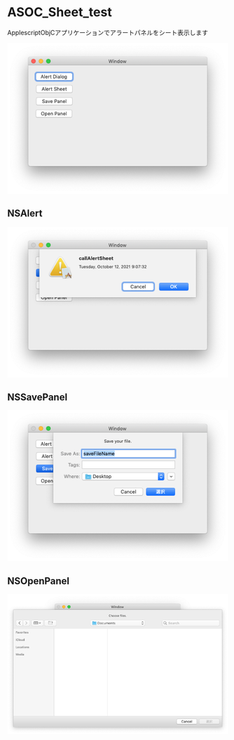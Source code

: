 # ASOC_Sheet_test

ApplescriptObjCアプリケーションでアラートパネルをシート表示します

<img src="./img/01.png">  
<br>  


## NSAlert
<img src="./img/02.png">  
<br>  


## NSSavePanel
<img src="./img/03.png">  
<br>  


## NSOpenPanel
<img src="./img/04.png">  
<br>  
